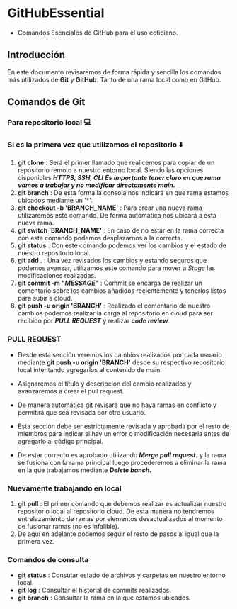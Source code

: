 # GitHubEssential

- Comandos Esenciales de GitHub para el uso cotidiano.

## Introducción

En este documento revisaremos de forma rápida y sencilla los comandos más utilizados de **Git** y **GitHub**. Tanto de una rama local como en GitHub.

## Comandos de Git

### Para repositorio local :computer:

### Si es la primera vez que utilizamos el repositorio :arrow_down:

1. **git clone**    : Será el primer llamado que realicemos para copiar de un repositorio remoto a nuestro entorno local. Siendo las opciones disponibles ***HTTPS, SSH, CLI***
***Es importante tener claro en que rama vamos a trabajar y no modificar directamente main.***
2. **git branch**   : De esta forma la consola nos indicará en que rama estamos ubicados mediante un '*'.
3. **git checkout -b 'BRANCH_NAME'** : Para crear una nueva rama utilizaremos este comando. De forma automática nos ubicará a esta nueva rama.
4. **git switch 'BRANCH_NAME'** : En caso de no estar en la rama correcta con este comando podemos desplazarnos a la correcta.
5. **git status**   : Con este comando podemos ver los cambios y el estado de nuestro repositorio local.
6. **git add .**    : Una vez revisados los cambios y estando seguros que podemos avanzar, utilizamos este comando para mover a *Stage* las modificaciones realizadas.
7. **git commit -m "*MESSAGE*"** : Commit se encarga de realizar un comentario sobre los cambios añadidos recientemente y tenerlos listos para subir a cloud.
8. **git push -u origin 'BRANCH'**     : Realizado el comentario de nuestro cambios podemos realizar la carga al repositorio en cloud para ser recibido por ***PULL REQUEST*** y realizar ***code review***

### PULL REQUEST

- Desde esta sección veremos los cambios realizados por cada usuario mediante **git push -u origin 'BRANCH'** desde su respectivo repositorio local intentando agregarlos al contenido de main.

- Asignaremos el título y descripción del cambio realizados y avanzaremos a crear el pull request.

- De manera automática git revisará que no haya ramas en conflicto y permitirá que sea revisada por otro usuario.

- Esta sección debe ser estrictamente revisada y aprobada por el resto de miembros para indicar si hay un error o modificación necesaria antes de agregarlo al código principal.

- De estar correcto es aprobado utilizando ***Merge pull request.*** y la rama se fusiona con la rama principal luego procederemos a eliminar la rama en la que trabajamos mediante ***Delete banch.***

### Nuevamente trabajando en local

1. **git pull** : El primer comando que debemos realizar es actualizar nuestro repositorio local al repositorio cloud. De esta manera no tendremos entrelazamiento de ramas por elementos desactualizados al momento de fusionar ramas (no es infalible).
2. De aquí en adelante podemos seguir el resto de pasos al igual que la primera vez.

### Comandos de consulta

- **git status** : Consutar estado de archivos y carpetas en nuestro entorno local.
- **git log**    : Consultar el historial de commits realizados.
- **git branch** : Consultar la rama en la que estamos ubicados.